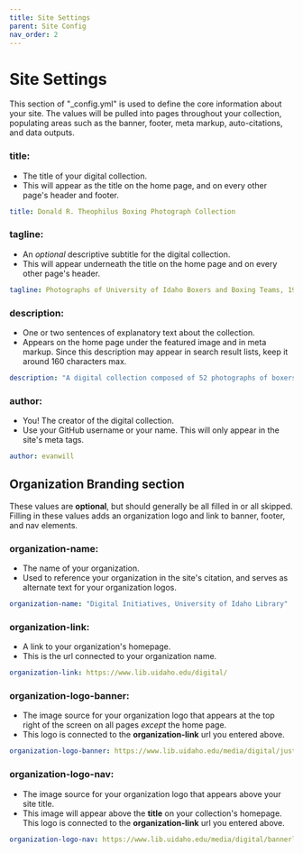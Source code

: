 ```yaml
---
title: Site Settings
parent: Site Config
nav_order: 2
---
```


# Site Settings

This section of "_config.yml" is used to define the core information about your site. 
The values will be pulled into pages throughout your collection, populating areas such as the banner, footer, meta markup, auto-citations, and data outputs.

### title: 

- The title of your digital collection. 
- This will appear as the title on the home page, and on every other page's header and footer. 
```yaml
title: Donald R. Theophilus Boxing Photograph Collection
```

### tagline: 

- An *optional* descriptive subtitle for the digital collection.
- This will appear underneath the title on the home page and on every other page's header.
```yaml
tagline: Photographs of University of Idaho Boxers and Boxing Teams, 1934 - 1953
```

### description:

- One or two sentences of explanatory text about the collection.
- Appears on the home page under the featured image and in meta markup. Since this description may appear in search result lists, keep it around 160 characters max.
```yaml
description: "A digital collection composed of 52 photographs of boxers and boxing teams from the University of Idaho"
```

### author: 

- You! The creator of the digital collection.
- Use your GitHub username or your name. This will only appear in the site's meta tags.
```yaml
author: evanwill
```

## Organization Branding section 

These values are **optional**, but should generally be all filled in or all skipped. 
Filling in these values adds an organization logo and link to banner, footer, and nav elements.

### organization-name: 

- The name of your organization.
- Used to reference your organization in the site's citation, and serves as alternate text for your organization logos.
```yaml
organization-name: "Digital Initiatives, University of Idaho Library"
```

### organization-link: 

- A link to your organization's homepage.
- This is the url connected to your organization name.
```yaml
organization-link: https://www.lib.uidaho.edu/digital/
```

### organization-logo-banner: 

- The image source for your organization logo that appears at the top right of the screen on all pages *except* the home page. 
- This logo is connected to the **organization-link** url you entered above.
```yaml
organization-logo-banner: https://www.lib.uidaho.edu/media/digital/justdi_logo_sm.png
```

### organization-logo-nav: 

- The image source for your organization logo that appears above your site title. 
- This image will appear above the **title** on your collection's homepage. This logo is connected to the **organization-link** url you entered above.
```yaml
organization-logo-nav: https://www.lib.uidaho.edu/media/digital/bannerlogo_allwhite.png
```
